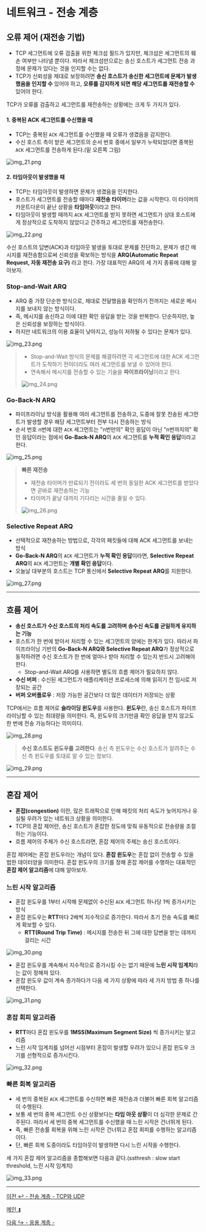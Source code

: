 # 네트워크 - 전송 계층

## 오류 제어 (재전송 기법)

- TCP 세그먼트에 오류 검출을 위한 체크섬 필드가 있지만, 체크섬은 세그먼트의 훼손 여부만 나타낼 뿐이다. 따라서
체크섬만으로는 송신 호스트가 세그먼트 전송 과정에 문제가 있다는 것을 인지할 수는 없다.
- TCP가 신뢰성을 제대로 보장하려면 **송신 호스트가 송신한 세그먼트에 문제가 발생했음을 인지할 수** 있어야 하고, **오류를 감지하게 되면
해당 세그먼트를 재전송할 수** 있어야 한다.

TCP가 오류를 검출하고 세그먼트를 재전송하는 상황에는 크게 두 가지가 있다.

#### 1. 중복된 ACK 세그먼트를 수신했을 때

- TCP는 중복된 `ACK` 세그먼트를 수신했을 때 오류가 생겼음을 감지한다.
- 수신 호스트 측이 받은 세그먼트의 순서 번호 중에서 일부가 누락되었다면 중복된 `ACK` 세그먼트를 전송하게 된다.(밑 오른쪽 그림)

![img_21.png](image/img_21.png)

#### 2. 타임아웃이 발생했을 때

- TCP는 타임아웃이 발생하면 문제가 생겼음을 인지한다.
- 호스트가 세그먼트를 전송할 때마다 **재전송 타이머**라는 값을 시작한다. 이 타이머의 카운트다운이 끝난 상황을 **타임아웃**이라고 한다.
- 타임아웃이 발생할 때까지 `ACK` 세그먼트를 받지 못하면 세그먼트가 상대 호스트에게 정상적으로 도착하지 않았다고 간주하고 세그먼트를 재전송한다.

![img_22.png](image/img_22.png)

수신 호스트의 답변(ACK)과 타임아웃 발생을 토대로 문제를 진단하고, 문제가 생긴 메시지를 재전송함으로써 신뢰성을 확보하는 방식을 **ARQ(Automatic Repeat Request, 자동 재전송 요구)**
라고 한다. 가장 대표적인 ARQ의 세 가지 종류에 대해 알아보자.

### Stop-and-Wait ARQ

- ARQ 중 가장 단순한 방식으로, 제대로 전달했음을 확인하기 전까지는 새로운 메시지를 보내지 않는 방식이다.
- 즉, 메시지를 송신하고 이에 대한 확인 응답을 받는 것을 반복한다. 단순하지만, 높은 신뢰성을 보장하는 방식이다.
- 하지만 네트워크의 이용 효율이 낮아지고, 성능이 저하될 수 있다는 문제가 있다.

![img_23.png](image/img_23.png)

> - Stop-and-Wait 방식의 문제를 해결하려면 각 세그먼트에 대한 ACK 세그먼트가 도착하기 전이더라도 여러 세그먼트를 보낼 수 있어야 한다.
> - 연속해서 메시지를 전송할 수 있는 기술을 **파이프라이닝**이라고 한다.
>
> ![img_24.png](image/img_24.png)

### Go-Back-N ARQ

- 파이프라이닝 방식을 활용해 여러 세그먼트를 전송하고, 도중에 잘못 전송된 세그먼트가 발생할 경우 해당 세그먼트부터 전부 다시 전송하는 방식
- 순서 번호 n번에 대한 `ACK` 세그먼트는 "n번만의" 확인 응답이 아닌 "n번까지의" 확인 응답이라는 점에서 **Go-Back-N ARQ**의 `ACK` 세그먼트를 **누적 확인 응답**이라고 한다.

![img_25.png](image/img_25.png)

> **빠른 재전송**
> 
> - 재전송 타이머가 만료되기 전이라도 세 번의 동일한 ACK 세그먼트를 받았다면 곧바로 재전송하는 기능
> - 타이머가 끝날 대까지 기다리는 시간을 줄일 수 있다.
> 
> ![img_26.png](image/img_26.png)

### Selective Repeat ARQ

- 선택적으로 재전송하는 방법으로, 각각의 패킷들에 대해 ACK 세그먼트를 보내는 방식
- **Go-Back-N ARQ**의 `ACK` 세그먼트가 **누적 확인 응답**이라면, **Selective Repeat ARQ**의 `ACK` 세그먼트는 **개별 확인 응답**이다.
- 오늘날 대부분의 호스트는 TCP 통신에서 **Selective Repeat ARQ**를 지원한다.

![img_27.png](image/img_27.png)

---

## 흐름 제어

- **송신 호스트가 수신 호스트의 처리 속도를 고려하며 송수신 속도를 균일하게 유지하는 기능**
- 호스트가 한 번에 받아서 처리할 수 있는 세그먼트의 양에는 한계가 있다. 따라서 파이프라이닝 기반의 **Go-Back-N ARQ와 Selective Repeat ARQ**가 정상적으로
동작하려면 수신 호스트가 한 번에 얼마나 받아 처리할 수 있는지 반드시 고려해야 한다.
  - Stop-and-Wait ARQ를 사용하면 별도의 흐름 제어가 필요하지 않다.
- **수신 버퍼** : 수신된 세그먼트가 애플리케이션 프로세스에 의해 읽히기 전 임시로 저장되는 공간
- **버퍼 오버플로우** : 저장 가능한 공간보다 더 많은 데이터가 저장되는 상황

TCP에서는 흐름 제어로 **슬라이딩 윈도우**를 사용한다. **윈도우**란, 송신 호스트가 파이프라이닝할 수 있는 최대량을 의미한다. 즉, 윈도우의 크기만큼
확인 응답을 받지 않고도 한 번에 전송 가능하다는 의미이다.

![img_28.png](image/img_28.png)

> **수신 호스트도 윈도우를 고려한다**. 송신 측 윈도우는 수신 호스트가 알려주는 수신 측 윈도우를 토대로 알 수 있는 정보다.

![img_29.png](image/img_29.png)

---

## 혼잡 제어

- **혼잡(congestion)** 이란, 많은 트래픽으로 인해 패킷의 처리 속도가 늦어지거나 유실될 우려가 있는 네트워크 상황을 의미한다.
- TCP의 혼잡 제어란, 송신 호스트가 혼잡한 정도에 맞춰 유동적으로 전송량을 조절하는 기능이다.
- 흐름 제어의 주체가 수신 호스트라면, 혼잡 제어의 주체는 송신 호스트이다.

혼잡 제어에는 혼잡 윈도우라는 개념이 있다. **혼잡 윈도우**는 혼잡 없이 전송할 수 있을 법한 데이터양을 의미한다.
혼잡 윈도우의 크기를 정해 혼잡 제어를 수행하는 대표적인 **혼잡 제어 알고리즘**에 대해 알아보자.

### 느린 시작 알고리즘

- 혼잡 윈도우를 1부터 시작해 문제없이 수신된 `ACK` 세그먼트 하나당 1씩 증가시키는 방식
- 혼잡 윈도우는 **RTT**마다 2배씩 지수적으로 증가한다. 따라서 초기 전송 속도를 빠르게 확보할 수 있다.
  - **RTT(Round Trip Time)** : 메시지를 전송한 뒤 그에 대한 답변을 받는 데까지 걸리는 시간 

![img_30.png](image/img_30.png)

- 혼잡 윈도우를 계속해서 지수적으로 증가시킬 수는 없기 때문에 **느린 시작 임계치**라는 값이 정해져 있다.
- 혼잡 윈도우 값이 계속 증가하다가 다음 세 가지 상황에 따라 세 가지 방법 중 하나를 선택한다.

![img_31.png](image/img_31.png)

### 혼잡 회피 알고리즘

- **RTT**마다 혼잡 윈도우를 **1MSS(Maximum Segment Size)** 씩 증가시키는 알고리즘
- 느린 시작 임계치를 넘어선 시점부터 혼잡이 발생할 우려가 있으니 혼잡 윈도우 크기를 선형적으로 증가시킨다.

![img_32.png](image/img_32.png)

### 빠른 회복 알고리즘

- 세 번의 중복된 `ACK` 세그먼트를 수신하면 빠른 재전송과 더불어 빠른 회복 알고리즘이 수행된다.
- 보통 세 번의 중복 세그먼트 수신 상황보다는 **타임 아웃 상황**이 더 심각한 문제로 간주된다. 따라서 세 번의 중복 세그먼트를 수신했을 때 느린 시작은 건너뛰게 된다.
- 즉, 빠른 전송률 회복을 위해 느린 시작은 건너뛰고 혼잡 회피를 수행하는 알고리즘이다.
- 단, 빠른 회복 도중이라도 타임아웃이 발생하면 다시 느린 시작을 수행한다.

세 가지 혼잡 제어 알고리즘을 종합해보면 다음과 같다.(ssthresh : slow start threshold, 느린 시작 임계치)

![img_33.png](image/img_33.png)

---

[이전 ↩️ - 전송 계층 - TCP와 UDP](https://github.com/genesis12345678/TIL/blob/main/cs/network/transport_layer/TCP_UDP.md)

[메인 ⏫](https://github.com/genesis12345678/TIL/blob/main/cs/network/Main.md)

[다음 ↪️ - 응용 계층 - ]()